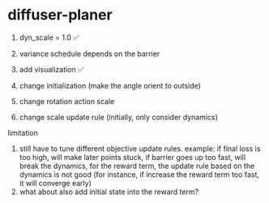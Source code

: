 # diffuser-planer

1. dyn_scale = 1.0 ✅
2. variance schedule depends on the barrier
3. add visualization ✅

1. change initialization (make the angle orient to outside)
2. change rotation action scale
3. change scale update rule (initially, only consider dynamics)

limitation
1. still have to tune different objective update rules. example: if final loss is too high, will make later points stuck, if barrier goes up too fast, will break the dynamics, for the reward term, the update rule based on the dynamics is not good (for instance, if increase the reward term too fast, it will converge early)
2. what about also add initial state into the reward term?